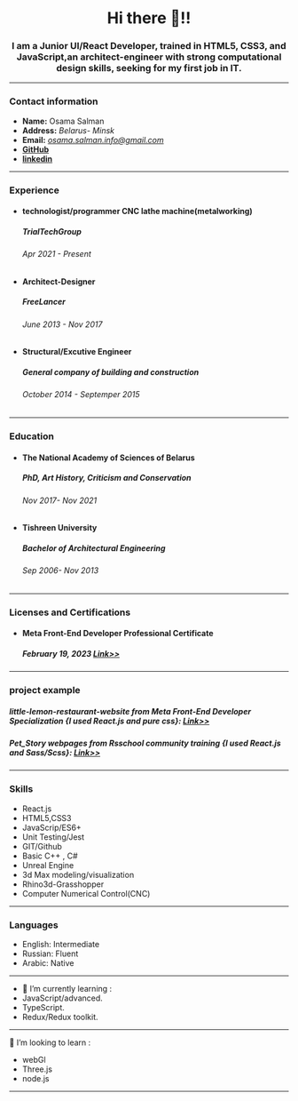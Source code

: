 
<h1 align="center">Hi there 👋!! </h1>


<h3 align="center">I am a Junior UI/React Developer, trained in HTML5, CSS3, and JavaScript,an architect-engineer with strong computational design skills, seeking for my first job in IT.</h3>

---

### **Contact information**
- **Name:** Osama Salman
- **Address:** _Belarus- Minsk_
- **Email:** *osama.salman.info@gmail.com*
- [**GitHub**](https://github.com/Osama-arch)
- [**linkedin**](https://www.linkedin.com/in/osama-salman-577926166) 


---


### **Experience**

- #### technologist/programmer CNC lathe machine(metalworking)

  ##### TrialTechGroup

  ###### Apr 2021 - Present

- #### Architect-Designer

  ##### FreeLancer

  ###### June 2013 - Nov 2017

- #### Structural/Excutive Engineer

  ##### General company of building and construction

  ###### October 2014 - Septemper 2015

---

### **Education**

- #### The National Academy of Sciences of Belarus

  ##### PhD, Art History, Criticism and Conservation

  ###### Nov 2017- Nov 2021

- #### Tishreen University

  ##### Bachelor of Architectural Engineering

  ###### Sep 2006- Nov 2013

---

### **Licenses and Certifications**

- #### Meta Front-End Developer Professional Certificate

  ##### February 19, 2023 [Link>>](https://coursera.org/share/3abc18924460c2af8dd2c0e21e00f71a)

---
### **project example**
##### little-lemon-restaurant-website from Meta Front-End Developer Specialization {I used React.js and pure css}: [Link>>](https://osama-arch.github.io/Pet_Story/src/main/)
##### Pet_Story webpages from Rsschool community training {I used React.js and Sass/Scss}: [Link>>](https://osama-arch.github.io/petStory/)
----------

### **Skills**

- React.js 
- HTML5,CSS3
- JavaScrip/ES6+
- Unit Testing/Jest
- GIT/Github
- Basic C++ , C#
- Unreal Engine
- 3d Max modeling/visualization
- Rhino3d-Grasshopper
- Computer Numerical Control(CNC)

---

### **Languages**
- English: Intermediate
- Russian: Fluent
- Arabic: Native
---
- 🌱 I’m currently learning :
- JavaScript/advanced.
- TypeScript.
- Redux/Redux toolkit.
---
👯 I’m looking to learn :
- webGl
- Three.js
- node.js
---
<!--
**Osama-arch/Osama-arch** is a ✨ _special_ ✨ repository because its `README.md` (this file) appears on your GitHub profile.

Here are some ideas to get you started:

- 🔭 I’m currently working on ...
- 🌱 I’m currently learning ...
- 👯 I’m looking to collaborate on ...
- 🤔 I’m looking for help with ...
- 💬 Ask me about ...
- 📫 How to reach me: ...
- 😄 Pronouns: ...
- ⚡ Fun fact: ...
-->
